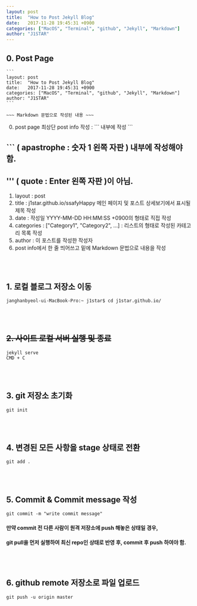 ```yaml
---
layout: post
title:  "How to Post Jekyll Blog"
date:   2017-11-28 19:45:31 +0900
categories: ["MacOS", "Terminal", "github", "Jekyll", "Markdown"]
author: "J1STAR"
---
```




## 0. Post Page

```
​```
layout: post
title:  "How to Post Jekyll Blog"
date:   2017-11-28 19:45:31 +0900
categories: ["MacOS", "Terminal", "github", "Jekyll", "Markdown"]
author: "J1STAR"
​```

~~~ Markdown 문법으로 작성된 내용 ~~~
```

0. post page 최상단 post info 작성 : \`\`\` 내부에 작성 \`\`\`<br>
## \`\`\` ( apastrophe : 숫자 1 왼쪽 자판 ) 내부에 작성해야 함.<br>
## ''' ( quote : Enter 왼쪽 자판 )이 아님.<br>
1. layout : post
2. title : j1star.github.io/ssafyHappy 메인 페이지 및 포스트 상세보기에서 표시될 제목 작성
3. date : 작성일 YYYY-MM-DD HH:MM:SS +0900의 형태로 직접 작성
4. categories : ["Category1", "Category2", ...] : 리스트의 형태로 작성된 카테고리 목록 작성
5. author : 이 포스트를 작성한 작성자
6. post info에서 한 줄 띄어쓰고 밑에 Markdown 문법으로 내용을 작성

<br><br>

## 1. 로컬 블로그 저장소 이동

```
janghanbyeol-ui-MacBook-Pro:~ j1star$ cd j1star.github.io/
```

<br><br>

## ~~2. 사이트 로컬 서버 실행 및 종료~~
```
jekyll serve
CMD + C
```

<br><br>


## 3. git 저장소 초기화
```
git init
```

<br><br>


## 4. 변경된 모든 사항을 stage 상태로 전환
```
git add .
```

<br><br>


## 5. Commit & Commit message 작성
```
git commit -m "write commit message"
```

#### 만약 commit 전 다른 사람이 원격 저장소에 push 해놓은 상태일 경우, 
#### git pull을 먼저 실행하여 최신 repo인 상태로 반영 후, commit 후 push 하여야 함.

<br><br>


## 6. github remote 저장소로 파일 업로드
```
git push -u origin master
```

<br><br>

